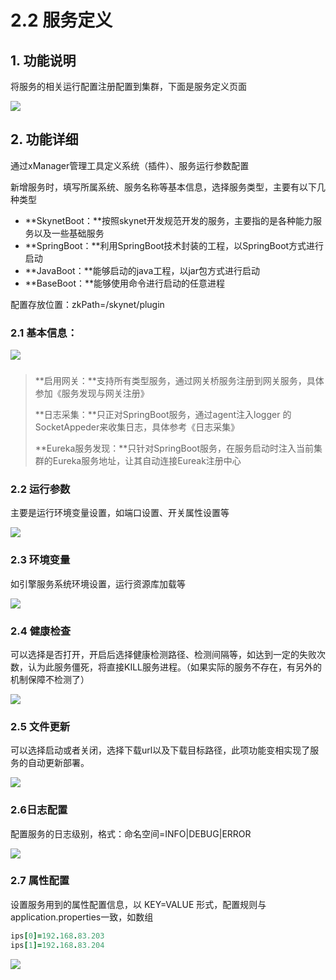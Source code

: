 # 2.2 服务定义

## 1. 功能说明

 将服务的相关运行配置注册配置到集群，下面是服务定义页面

![](../.gitbook/assets/image%20%2839%29.png)

## 2. 功能详细

通过xManager管理工具定义系统（插件）、服务运行参数配置

新增服务时，填写所属系统、服务名称等基本信息，选择服务类型，主要有以下几种类型

* **SkynetBoot：**按照skynet开发规范开发的服务，主要指的是各种能力服务以及一些基础服务
* **SpringBoot：**利用SpringBoot技术封装的工程，以SpringBoot方式进行启动
* **JavaBoot：**能够启动的java工程，以jar包方式进行启动
* **BaseBoot：**能够使用命令进行启动的任意进程

配置存放位置：zkPath=/skynet/plugin 

### 2.1 基本信息：

![](../.gitbook/assets/image%20%2813%29.png)

###  

> **启用网关：**支持所有类型服务，通过网关桥服务注册到网关服务，具体参加《服务发现与网关注册》
>
> **日志采集：**只正对SpringBoot服务，通过agent注入logger 的SocketAppeder来收集日志，具体参考《日志采集》
>
> **Eureka服务发现：**只针对SpringBoot服务，在服务启动时注入当前集群的Eureka服务地址，让其自动连接Eureak注册中心

### **2.2 运行参数**

主要是运行环境变量设置，如端口设置、开关属性设置等

![](../.gitbook/assets/image%20%2850%29.png)

### **2.3 环境变量**

如引擎服务系统环境设置，运行资源库加载等

![](../.gitbook/assets/image%20%2833%29.png)

### **2.4 健康检查**

可以选择是否打开，开启后选择健康检测路径、检测间隔等，如达到一定的失败次数，认为此服务僵死，将直接KILL服务进程。（如果实际的服务不存在，有另外的机制保障不检测了）

![](../.gitbook/assets/image%20%2856%29.png)

### **2.5 文件更新**

可以选择启动或者关闭，选择下载url以及下载目标路径，此项功能变相实现了服务的自动更新部署。

![](../.gitbook/assets/image%20%2846%29.png)

### **2.6日志配置**

配置服务的日志级别，格式：命名空间=INFO\|DEBUG\|ERROR

![](../.gitbook/assets/image%20%2865%29.png)

### **2.7 属性配置**

设置服务用到的属性配置信息，以 KEY=VALUE 形式，配置规则与application.properties一致，如数组

```coffeescript
ips[0]=192.168.83.203
ips[1]=192.168.83.204
```

![](../.gitbook/assets/image%20%2840%29.png)


